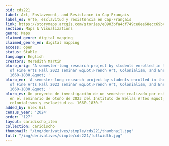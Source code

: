 ```yaml
---
pid: cds221
label: Art, Enslavement, and Resistance in Cap-Français
label_es: Arte, esclavitud y resistencia en Cap-Français
link: https://storymaps.arcgis.com/stories/e0903bfa4cf749ce8ee68ecc69bcb0c4
section: Maps & Visualizations
genre: Maps
claimed_genre: digital mapping
claimed_genre_en: digital mapping
access: open
status: Stable
language: English
creators: Meredith Martin
blurb_orig: 'A semester-long research project by students enrolled in the Institute
  of Fine Arts Fall 2023 seminar &quot;French Art, Colonialism, and Enslavement ca.
  1660-1830.&quot; '
blurb_en: 'A semester-long research project by students enrolled in the Institute
  of Fine Arts Fall 2023 seminar &quot;French Art, Colonialism, and Enslavement ca.
  1660-1830.&quot; '
blurb_es: Un proyecto de investigación de un semestre realizado por estudiantes matriculados
  en el seminario de otoño de 2023 del Instituto de Bellas Artes &quot;Arte francés,
  colonialismo y esclavitud ca. 1660-1830."
added_by: Alex Gil
census_year: '2024'
order: '127'
layout: caridischo_item
collection: caridischo
thumbnail: "/img/derivatives/simple/cds221/thumbnail.jpg"
full: "/img/derivatives/simple/cds221/fullwidth.jpg"
---
```

